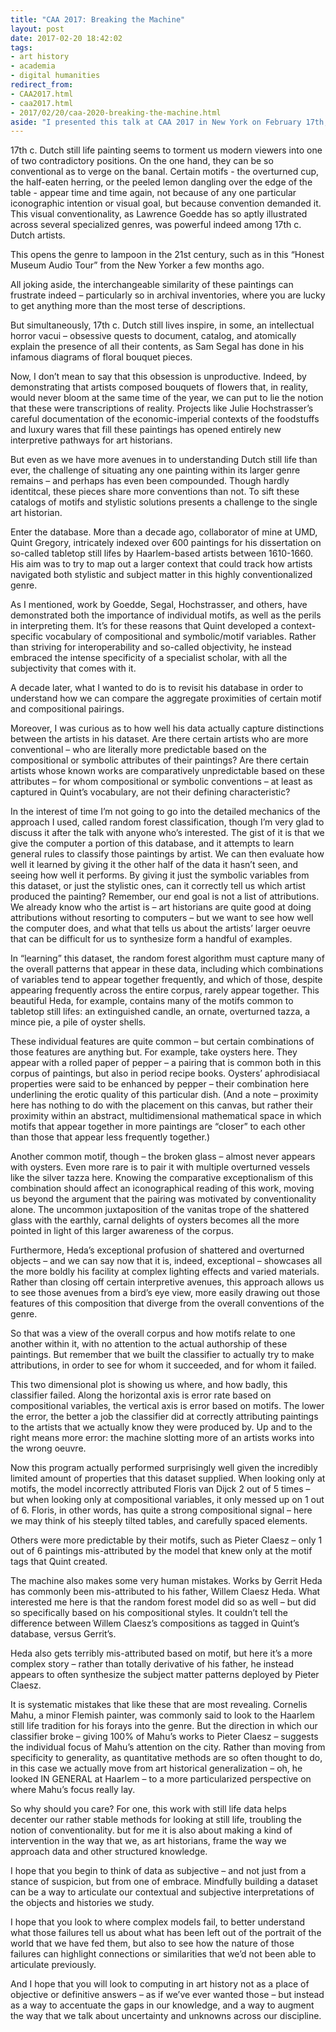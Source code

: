 ```yaml
---
title: "CAA 2017: Breaking the Machine"
layout: post
date: 2017-02-20 18:42:02
tags:
- art history
- academia
- digital humanities
redirect_from:
- CAA2017.html
- caa2017.html
- 2017/02/20/caa-2020-breaking-the-machine.html
aside: "I presented this talk at CAA 2017 in New York on February 17th, 2017. The [data and processing scripts used here can be found on GitHub](https://github.com/mdlincoln/dutchtabletops)."
---
```


<script async class="speakerdeck-embed" data-slide="1" data-id="40a1b447a0cd485798eedda4931cd285" data-ratio="1.33333333333333" src="//speakerdeck.com/assets/embed.js"></script>

17th c. Dutch still life painting seems to torment us modern viewers into one of two contradictory positions. On the one hand, they can be so conventional as to verge on the banal. Certain motifs - the overturned cup, the half-eaten herring, or the peeled lemon dangling over the edge of the table - appear time and time again, not because of any one particular iconographic intention or visual goal, but because convention demanded it. This visual conventionality, as Lawrence Goedde has so aptly illustrated across several specialized genres, was powerful indeed among 17th c. Dutch artists.

<script async class="speakerdeck-embed" data-slide="3" data-id="40a1b447a0cd485798eedda4931cd285" data-ratio="1.33333333333333" src="//speakerdeck.com/assets/embed.js"></script>

This opens the genre to lampoon in the 21st century, such as in this “Honest Museum Audio Tour” from the New Yorker a few months ago.

All joking aside, the interchangeable similarity of these paintings can frustrate indeed – particularly so in archival inventories, where you are lucky to get anything more than the most terse of descriptions.

<script async class="speakerdeck-embed" data-slide="4" data-id="40a1b447a0cd485798eedda4931cd285" data-ratio="1.33333333333333" src="//speakerdeck.com/assets/embed.js"></script>

But simultaneously, 17th c. Dutch still lives inspire, in some, an intellectual horror vacui – obsessive quests to document, catalog, and atomically explain the presence of all their contents, as Sam Segal has done in his infamous diagrams of floral bouquet pieces.

<script async class="speakerdeck-embed" data-slide="6" data-id="40a1b447a0cd485798eedda4931cd285" data-ratio="1.33333333333333" src="//speakerdeck.com/assets/embed.js"></script>

Now, I don’t mean to say that this obsession is unproductive. Indeed, by demonstrating that artists composed bouquets of flowers that, in reality, would never bloom at the same time of the year, we can put to lie the notion that these were transcriptions of reality. Projects like Julie Hochstrasser’s careful documentation of the economic-imperial contexts of the foodstuffs and luxury wares that fill these paintings has opened entirely new interpretive pathways for art historians.

<script async class="speakerdeck-embed" data-slide="7" data-id="40a1b447a0cd485798eedda4931cd285" data-ratio="1.33333333333333" src="//speakerdeck.com/assets/embed.js"></script>

But even as we have more avenues in to understanding Dutch still life than ever, the challenge of situating any one painting within its larger genre remains – and perhaps has even been compounded. Though hardly identitcal, these pieces share more conventions than not. To sift these catalogs of motifs and stylistic solutions presents a challenge to the single art historian.

<script async class="speakerdeck-embed" data-slide="8" data-id="40a1b447a0cd485798eedda4931cd285" data-ratio="1.33333333333333" src="//speakerdeck.com/assets/embed.js"></script>

Enter the database. More than a decade ago, collaborator of mine at UMD, Quint Gregory, intricately indexed over 600 paintings for his dissertation on so-called tabletop still lifes by Haarlem-based artists between 1610-1660. His aim was to try to map out a larger context that could track how artists navigated both stylistic and subject matter in this highly conventionalized genre.

<script async class="speakerdeck-embed" data-slide="9" data-id="40a1b447a0cd485798eedda4931cd285" data-ratio="1.33333333333333" src="//speakerdeck.com/assets/embed.js"></script>

<script async class="speakerdeck-embed" data-slide="10" data-id="40a1b447a0cd485798eedda4931cd285" data-ratio="1.33333333333333" src="//speakerdeck.com/assets/embed.js"></script>

<script async class="speakerdeck-embed" data-slide="11" data-id="40a1b447a0cd485798eedda4931cd285" data-ratio="1.33333333333333" src="//speakerdeck.com/assets/embed.js"></script>

<script async class="speakerdeck-embed" data-slide="12" data-id="40a1b447a0cd485798eedda4931cd285" data-ratio="1.33333333333333" src="//speakerdeck.com/assets/embed.js"></script>

<script async class="speakerdeck-embed" data-slide="13" data-id="40a1b447a0cd485798eedda4931cd285" data-ratio="1.33333333333333" src="//speakerdeck.com/assets/embed.js"></script>

As I mentioned, work by Goedde, Segal, Hochstrasser, and others, have demonstrated both the importance of individual motifs, as well as the perils in interpreting them. It’s for these reasons that Quint developed a context-specific vocabulary of compositional and symbolic/motif variables. Rather than striving for interoperability and so-called objectivity, he instead embraced the intense specificity of a specialist scholar, with all the subjectivity that comes with it.

<script async class="speakerdeck-embed" data-slide="14" data-id="40a1b447a0cd485798eedda4931cd285" data-ratio="1.33333333333333" src="//speakerdeck.com/assets/embed.js"></script>


A decade later, what I wanted to do is to revisit his database in order to understand how we can compare the aggregate proximities of certain motif and compositional pairings.

Moreover, I was curious as to how well his data actually capture distinctions between the artists in his dataset. Are there certain artists who are more conventional – who are literally more predictable based on the compositional or symbolic attributes of their paintings? Are there certain artists whose known works are comparatively unpredictable based on these attributes – for whom compositional or symbolic conventions – at least as captured in Quint’s vocabulary, are not their defining characteristic?

In the interest of time I’m not going to go into the detailed mechanics of the approach I used, called random forest classification, though I’m very glad to discuss it after the talk with anyone who’s interested. The gist of it is that we give the computer a portion of this database, and it attempts to learn general rules to classify those paintings by artist. We can then evaluate how well it learned by giving it the other half of the data it hasn’t seen, and seeing how well it performs. By giving it just the symbolic variables from this dataset, or just the stylistic ones, can it correctly tell us which artist produced the painting? Remember, our end goal is not a list of attributions. We already know who the artist is – art historians are quite good at doing attributions without resorting to computers – but we want to see how well the computer does, and what that tells us about the artists’ larger oeuvre that can be difficult for us to synthesize form a handful of examples.

<script async class="speakerdeck-embed" data-slide="15" data-id="40a1b447a0cd485798eedda4931cd285" data-ratio="1.33333333333333" src="//speakerdeck.com/assets/embed.js"></script>

In “learning” this dataset, the random forest algorithm must capture many of the overall patterns that appear in these data, including which combinations of variables tend to appear together frequently, and which of those, despite appearing frequently across the entire corpus, rarely appear together. This beautiful Heda, for example, contains many of the motifs common to tabletop still lifes: an extinguished candle, an ornate, overturned tazza, a mince pie, a pile of oyster shells.

<script async class="speakerdeck-embed" data-slide="16" data-id="40a1b447a0cd485798eedda4931cd285" data-ratio="1.33333333333333" src="//speakerdeck.com/assets/embed.js"></script>

These individual features are quite common – but certain combinations of those features are anything but. For example, take oysters here. They appear with a rolled paper of pepper – a pairing that is common both in this corpus of paintings, but also in period recipe books. Oysters’ aphrodisiacal properties were said to be enhanced by pepper – their combination here underlining the erotic quality of this particular dish. (And a note – proximity here has nothing to do with the placement on this canvas, but rather their proximity within an abstract, multidimensional mathematical space in which motifs that appear together in more paintings are “closer” to each other than those that appear less frequently together.)

<script async class="speakerdeck-embed" data-slide="17" data-id="40a1b447a0cd485798eedda4931cd285" data-ratio="1.33333333333333" src="//speakerdeck.com/assets/embed.js"></script>

Another common motif, though – the broken glass – almost never appears with oysters. Even more rare is to pair it with multiple overturned vessels like the silver tazza here. Knowing the comparative exceptionalism of this combination should affect an iconographical reading of this work, moving us beyond the argument that the pairing was motivated by conventionality alone. The uncommon juxtaposition of the vanitas trope of the shattered glass with the earthly, carnal delights of oysters becomes all the more pointed in light of this larger awareness of the corpus.

Furthermore, Heda’s exceptional profusion of shattered and overturned objects – and we can say now that it is, indeed, exceptional – showcases all the more boldly his facility at complex lighting effects and varied materials. Rather than closing off certain interpretive avenues, this approach allows us to see those avenues from a bird’s eye view, more easily drawing out those features of this composition that diverge from the overall conventions of the genre.

<script async class="speakerdeck-embed" data-slide="19" data-id="40a1b447a0cd485798eedda4931cd285" data-ratio="1.33333333333333" src="//speakerdeck.com/assets/embed.js"></script>

So that was a view of the overall corpus and how motifs relate to one another within it, with no attention to the actual authorship of these paintings. But remember that we built the classifier to actually try to make attributions, in order to see for whom it succeeded, and for whom it failed.

This two dimensional plot is showing us where, and how badly, this classifier failed. Along the horizontal axis is error rate based on compositional variables, the vertical axis is error based on motifs. The lower the error, the better a job the classifier did at correctly attributing paintings to the artists that we actually know they were produced by. Up and to the right means more error: the machine slotting more of an artists works into the wrong oeuvre.

<script async class="speakerdeck-embed" data-slide="20" data-id="40a1b447a0cd485798eedda4931cd285" data-ratio="1.33333333333333" src="//speakerdeck.com/assets/embed.js"></script>

Now this program actually performed surprisingly well given the incredibly limited amount of properties that this dataset supplied. When looking only at motifs, the model incorrectly attributed Floris van Dijck 2 out of 5 times – but when looking only at compositional variables, it only messed up on 1 out of 6. Floris, in other words, has quite a strong compositional signal – here we may think of his steeply tilted tables, and carefully spaced elements.

<script async class="speakerdeck-embed" data-slide="21" data-id="40a1b447a0cd485798eedda4931cd285" data-ratio="1.33333333333333" src="//speakerdeck.com/assets/embed.js"></script>

Others were more predictable by their motifs, such as Pieter Claesz – only 1 out of 6 paintings mis-attributed by the model that knew only at the motif tags that Quint created.

<script async class="speakerdeck-embed" data-slide="22" data-id="40a1b447a0cd485798eedda4931cd285" data-ratio="1.33333333333333" src="//speakerdeck.com/assets/embed.js"></script>

The machine also makes some very human mistakes. Works by Gerrit Heda has commonly been mis-attributed to his father, Willem Claesz Heda. What interested me here is that the random forest model did so as well – but did so specifically based on his compositional styles. It couldn’t tell the difference between Willem Claesz’s compositions as tagged in Quint’s database, versus Gerrit’s.

<script async class="speakerdeck-embed" data-slide="23" data-id="40a1b447a0cd485798eedda4931cd285" data-ratio="1.33333333333333" src="//speakerdeck.com/assets/embed.js"></script>

Heda also gets terribly mis-attributed based on motif, but here it’s a more complex story – rather than totally derivative of his father, he instead appears to often synthesize the subject matter patterns deployed by Pieter Claesz. 

<script async class="speakerdeck-embed" data-slide="24" data-id="40a1b447a0cd485798eedda4931cd285" data-ratio="1.33333333333333" src="//speakerdeck.com/assets/embed.js"></script>

It is systematic mistakes that like these that are most revealing. Cornelis Mahu, a minor Flemish painter, was commonly said to look to the Haarlem still life tradition for his forays into the genre. But the direction in which our classifier broke – giving 100% of Mahu’s works to Pieter Claesz – suggests the individual focus of Mahu’s attention on the city. Rather than moving from specificity to generality, as quantitative methods are so often thought to do, in this case we actually move from art historical generalization – oh, he looked IN GENERAL at Haarlem – to a more particularized perspective on where Mahu’s focus really lay.

<script async class="speakerdeck-embed" data-slide="25" data-id="40a1b447a0cd485798eedda4931cd285" data-ratio="1.33333333333333" src="//speakerdeck.com/assets/embed.js"></script>

So why should you care? For one, this work with still life data helps decenter our rather stable methods for looking at still life, troubling the notion of conventionality. but for me it is also about making a kind of intervention in the way that we, as art historians, frame the way we approach data and other structured knowledge.

I hope that you begin to think of data as subjective – and not just from a stance of suspicion, but from one of embrace. Mindfully building a dataset can be a way to articulate our contextual and subjective interpretations of the objects and histories we study. 

I hope that you look to where complex models fail, to better understand what those failures tell us about what has been left out of the portrait of the world that we have fed them, but also to see how the nature of those failures can highlight connections or similarities that we’d not been able to articulate previously.

And I hope that you will look to computing in art history not as a place of objective or definitive answers – as if we’ve ever wanted those – but instead as a way to accentuate the gaps in our knowledge, and a way to augment the way that we talk about uncertainty and unknowns across our discipline.

